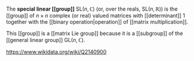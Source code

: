The **special linear [[group]]** $\text{SL}(n,\mathbb C)$ (or, over the reals, $\text{SL}(n,\mathbb R)$) is the [[group]] of $n\times n$ complex (or real) valued matrices with [[determinant]] $1$ together with the [[binary operation|operation]] of [[matrix multiplication]].

This [[group]] is a [[matrix Lie group]] because it is a [[subgroup]] of the [[general linear group]] $\text{GL}(n,\mathbb C)$.

https://www.wikidata.org/wiki/Q2140900
